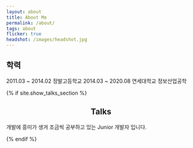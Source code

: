 ```yaml
---
layout: about
title: About Me
permalink: /about/
tags: about
flicker: true
headshot: /images/headshot.jpg
---
```


## 학력
2011.03 ~ 2014.02 정발고등학교
2014.03 ~ 2020.08 연세대학교 정보산업공학

{% if site.show_talks_section %}
## Talks

개발에 흥미가 생겨 조금씩 공부하고 있는 Junior 개발자 입니다.

{% endif %}
<!-- 
{% if site.show_workshops_section %}
## Workshops

- Put something here!
{% endif %} -->


<style>
.post-header, #talks, #workshops {
  text-align: center; /* Want the About Page header to be in the middle */
}
</style>
